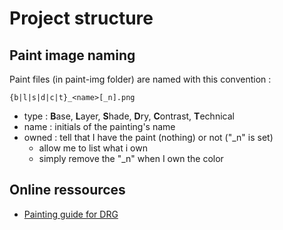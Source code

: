 # Project structure

## Paint image naming
Paint files (in paint-img folder) are named with this convention :  
```
{b|l|s|d|c|t}_<name>[_n].png
```
- type : **B**ase, **L**ayer, **S**hade, **D**ry, **C**ontrast, **T**echnical
- name : initials of the painting's name 
- owned : tell that I have the paint (nothing) or not ("_n" is set)
  - allow me to list what i own
  - simply remove the "_n" when I own the color

## Online ressources
- [Painting guide for DRG](https://imgur.com/gallery/UulTULs)